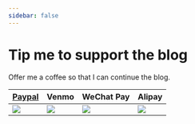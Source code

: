 ```yaml
---
sidebar: false
---
```


# Tip me to support the blog

Offer me a coffee so that I can continue the blog.

| [Paypal](https://paypal.me/tonyxu) | Venmo                   | WeChat Pay                   | Alipay                       |
| ---------------------------------- | --------------------------- | ---------------------------- | ---------------------------- |
| ![](/tip/paypal_barcode.jpg)       | ![](/tip/venmo_barcode.jpg) | ![](/tip/wechat_barcode.jpg) | ![](/tip/alipay_barcode.jpg) |
